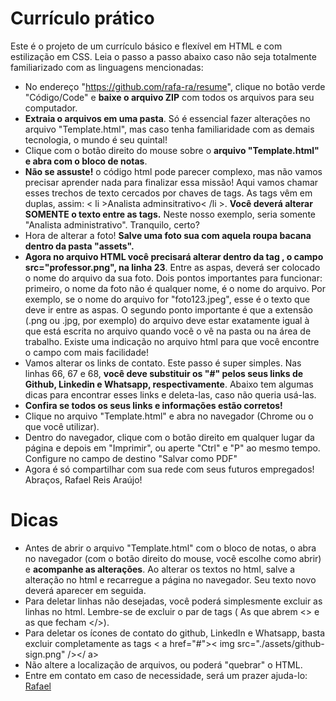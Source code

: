 # Currículo prático

Este é o projeto de um currículo básico e flexível em HTML e com estilização em CSS. Leia o passo a passo abaixo caso não seja totalmente familiarizado com as linguagens mencionadas:

- No endereço "https://github.com/rafa-ra/resume", clique no botão verde "Código/Code" e <b>baixe o arquivo ZIP</b> com todos os arquivos para seu computador.
- <b>Extraia o arquivos em uma pasta</b>. Só é essencial fazer alterações no arquivo "Template.html", mas caso tenha familiaridade com as demais tecnologia, o mundo é seu quintal!
- Clique com o botão direito do mouse sobre o <b>arquivo "Template.html" e abra com o bloco de notas</b>.
- <b>Não se assuste!</b> o código html pode parecer complexo, mas não vamos precisar aprender nada para finalizar essa missão! Aqui vamos chamar esses trechos de texto cercados por chaves de tags. As tags vêm em duplas, assim: < li >Analista adminsitrativo< /li >. <b>Você deverá alterar SOMENTE o texto entre as tags.</b> Neste nosso exemplo, seria somente "Analista administrativo". Tranquilo, certo?
- Hora de alterar a foto! <b>Salve uma foto sua com aquela roupa bacana dentro da pasta "assets".</b>
- <b>Agora no arquivo HTML você precisará alterar dentro da tag <img>, o campo src="professor.png", na linha 23</b>. Entre as aspas, deverá ser colocado o nome do arquivo da sua foto. Dois pontos importantes para funcionar: primeiro, o nome da foto não é qualquer nome, é o nome do arquivo. Por exemplo, se o nome do arquivo for "foto123.jpeg", esse é o texto que deve ir entre as aspas. O segundo ponto importante é que a extensão (.png ou .jpg, por exemplo) do arquivo deve estar exatamente igual à que está escrita no arquivo quando você o vê na pasta ou na área de trabalho. Existe uma indicação no arquivo html para que você encontre o campo com mais facilidade!
- Vamos alterar os links de contato. Este passo é super simples. Nas linhas 66, 67 e 68, <b>você deve substituir os "#" pelos seus links de Github, Linkedin e Whatsapp, respectivamente</b>. Abaixo tem algumas dicas para encontrar esses links e deleta-las, caso não queria usá-las.
- <b>Confira se todos os seus links e informações estão corretos!</b>
- Clique no arquivo "Template.html" e abra no navegador (Chrome ou o que você utilizar).
- Dentro do navegador, clique com o botão direito em qualquer lugar da página e depois em "Imprimir", ou aperte "Ctrl" e "P" ao mesmo tempo. Configure no campo de destino "Salvar como PDF"
- Agora é só compartilhar com sua rede com seus futuros empregados! Abraços, Rafael Reis Araújo!

# Dicas

- Antes de abrir o arquivo "Template.html" com o bloco de notas, o abra no navegador (com o botão direito do mouse, você escolhe como abrir) e <b>acompanhe as alterações</b>. Ao alterar os textos no html, salve a alteração no html e recarregue a página no navegador. Seu texto novo deverá aparecer em seguida.
- Para deletar linhas não desejadas, você poderá simplesmente excluir as linhas no html. Lembre-se de excluir o par de tags ( As que abrem <> e as que fecham </>).
- Para deletar os ícones de contato do github, LinkedIn e Whatsapp, basta excluir completamente as tags < a href="#">< img src="./assets/github-sign.png" /></ a>
- Não altere a localização de arquivos, ou poderá "quebrar" o HTML.
- Entre em contato em caso de necessidade, será um prazer ajuda-lo: <a href="https://www.linkedin.com/in/rafaelreisaraujo/"> Rafael </a>

